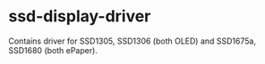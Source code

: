 # ssd-display-driver
Contains driver for SSD1305, SSD1306 (both OLED) and SSD1675a, SSD1680 (both ePaper).